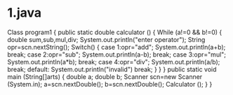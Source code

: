 # 1.java
Class program1
{
public static double calculator ()
{
While (a!=0 && b!=0)
{
double sum,sub,mul,div;
System.out.println("enter operator");
String opr=scn.nextString();
Switch()
{
case 1:opr="add";
System.out.println(a+b);
break;
case 2:opr="sub";
System.out.println(a-b);
break;
case 3:opr="mul";
System.out.println(a*b);
break;
case 4:opr="div";
System.out.println(a/b);
break;
default:
System.out.println("invalid")
break;
}
}
}
public static void main (String[]arts)
{
double a;
double b;
Scanner scn=new Scanner (System.in);
a=scn.nextDouble();
b=scn.nextDouble();
Calculator ();
}
}
